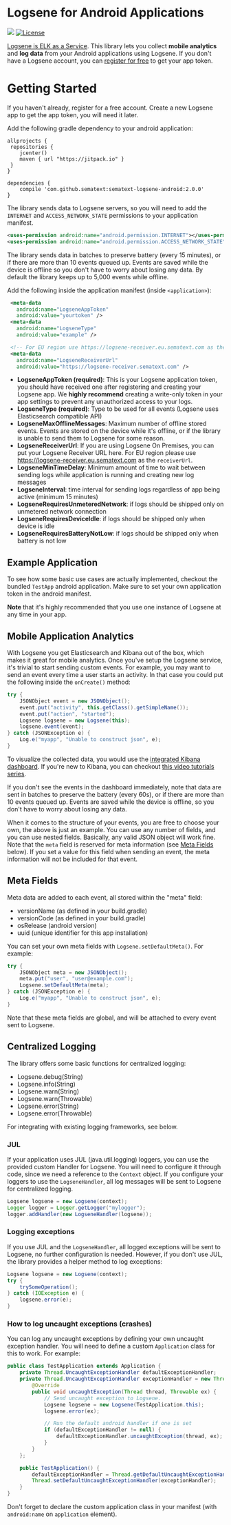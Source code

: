 [logsene]: https://sematext.com/logsene/
[register]: https://apps.sematext.com/ui/registration
[hosted-kibana]: https://sematext.com/blog/1-click-elk-stack-hosted-kibana-4/
[video-tutorials]: https://www.elastic.co/blog/kibana-4-video-tutorials-part-1

Logsene for Android Applications
================================

[![](https://jitpack.io/v/sematext/sematext-logsene-android.svg)](https://jitpack.io/#sematext/sematext-logsene-android)
[![License](https://img.shields.io/github/license/sematext/sematext-logsene-android.svg)](https://img.shields.io/github/license/sematext/sematext-logsene-android.svg)

[Logsene is ELK as a Service][logsene]. This library lets you collect **mobile analytics** and **log data** from your Android applications using Logsene. If you don't have a Logsene account, you can [register for free][register] to get your app token.

Getting Started
===============

If you haven't already, register for a free account. Create a new Logsene app to get the app token, you will need it later.

Add the following gradle dependency to your android application:

```
allprojects {
 repositories {
    jcenter()
    maven { url "https://jitpack.io" }
 }
}

dependencies {
    compile 'com.github.sematext:sematext-logsene-android:2.0.0'
}
```

The library sends data to Logsene servers, so you will need to add the `INTERNET` and `ACCESS_NETWORK_STATE` permissions to your application manifest.

```xml
<uses-permission android:name="android.permission.INTERNET"></uses-permission>
<uses-permission android:name="android.permission.ACCESS_NETWORK_STATE"></uses-permission>
```

The library sends data in batches to preserve battery (every 15 minutes), or if
there are more than 10 events queued up. Events are saved while the device is
offline so you don't have to worry about losing any data. By default the
library keeps up to 5,000 events while offline.

Add the following inside the application manifest (inside `<application>`):

```xml
 <meta-data
   android:name="LogseneAppToken"
   android:value="yourtoken" />
 <meta-data
   android:name="LogseneType"
   android:value="example" />

 <!-- For EU region use https://logsene-receiver.eu.sematext.com as the receiverUrl -->
 <meta-data
   android:name="LogseneReceiverUrl"
   android:value="https://logsene-receiver.sematext.com" />
```

 * **LogseneAppToken (required)**: This is your Logsene application token, you should have received one after registering and creating your Logsene app.
 We **highly recommend** creating a write-only token in your app settings to prevent any unauthorized access to your logs.
 * **LogseneType (required)**: Type to be used for all events (Logsene uses Elasticsearch compatible API)
 * **LogseneMaxOfflineMessages**: Maximum number of offline stored events. Events are stored on the device while it's offline, or if the library is unable to send them to Logsene for some reason.
 * **LogseneReceiverUrl**: If you are using Logsene On Premises, you can put your Logsene Receiver URL here. For EU region please use https://logsene-receiver.eu.sematext.com as the `receiverUrl`.
 * **LogseneMinTimeDelay**: Minimum amount of time to wait between sending logs while application is running and creating new log messages
 * **LogseneInterval**: time interval for sending logs regardless of app being active (minimum 15 minutes)
 * **LogseneRequiresUnmeteredNetwork**: if logs should be shipped only on unmetered network connection
 * **LogseneRequiresDeviceIdle**: if logs should be shipped only when device is idle
 * **LogseneRequiresBatteryNotLow**: if logs should be shipped only when battery is not low

Example Application
-------------------

To see how some basic use cases are actually implemented, checkout the bundled `TestApp` android application. Make sure to set your own application token in the android manifest.

**Note** that it's highly recommended that you use one instance of Logsene at any time in your app.

Mobile Application Analytics
----------------------------

With Logsene you get Elasticsearch and Kibana out of the box, which makes it great for mobile analytics. Once you've setup the Logsene service, it's trivial to start sending custom events. For example, you may want to send an event every time a user starts an activity. In that case you could put the following inside the `onCreate()` method:

```java
try {
    JSONObject event = new JSONObject();
    event.put("activity", this.getClass().getSimpleName());
    event.put("action", "started");
    Logsene logsene = new Logsene(this);
    logsene.event(event);
} catch (JSONException e) {
    Log.e("myapp", "Unable to construct json", e);
}
```

To visualize the collected data, you would use the [integrated Kibana dashboard][hosted-kibana]. If you're new to Kibana, you can checkout [this video tutorials series][video-tutorials].

If you don't see the events in the dashboard immediately, note that data are sent in batches to preserve the battery (every 60s), or if there are more than 10 events queued up. Events are saved while the device is offline, so you don't have to worry about losing any data.

When it comes to the structure of your events, you are free to choose your own, the above is just an example. You can use any number of fields, and you can use nested fields. Basically, any valid JSON object will work fine. Note that the `meta` field is reserved for meta information (see [Meta Fields](#meta-fields) below). If you set a value for this field when sending an event, the meta information will not be included for that event.

Meta Fields
-----------

Meta data are added to each event, all stored within the "meta" field:

 * versionName (as defined in your build.gradle)
 * versionCode (as defined in your build.gradle)
 * osRelease (android version)
 * uuid (unique identifier for this app installation)

You can set your own meta fields with `Logsene.setDefaultMeta()`. For example:

```java
try {
    JSONObject meta = new JSONObject();
    meta.put("user", "user@example.com");
    Logsene.setDefaultMeta(meta);
} catch (JSONException e) {
    Log.e("myapp", "Unable to construct json", e);
}
```

Note that these meta fields are global, and will be attached to every event sent to Logsene.

Centralized Logging
-------------------

The library offers some basic functions for centralized logging:

- Logsene.debug(String)
- Logsene.info(String)
- Logsene.warn(String)
- Logsene.warn(Throwable)
- Logsene.error(String)
- Logsene.error(Throwable)

For integrating with existing logging frameworks, see below.

### JUL

If your application uses JUL (java.util.logging) loggers, you can use the provided custom Handler for Logsene. You will need to configure it through code, since we need a reference to the `Context` object. If you configure your loggers to use the `LogseneHandler`, all log messages will be sent to Logsene for centralized logging.

```java
Logsene logsene = new Logsene(context);
Logger logger = Logger.getLogger("mylogger");
logger.addHandler(new LogseneHandler(logsene));
```

### Logging exceptions

If you use JUL and the `LogseneHandler`, all logged exceptions will be sent to Logsene, no further configuration is needed. However, if you don't use JUL, the library provides a helper method to log exceptions:

```java
Logsene logsene = new Logsene(context);
try {
    trySomeOperation();
} catch (IOException e) {
    logsene.error(e);
}
```

### How to log uncaught exceptions (crashes)

You can log any uncaught exceptions by defining your own uncaught exception handler. You will need to define a custom `Application` class for this to work. For example:

```java
public class TestApplication extends Application {
    private Thread.UncaughtExceptionHandler defaultExceptionHandler;
    private Thread.UncaughtExceptionHandler exceptionHandler = new Thread.UncaughtExceptionHandler() {
        @Override
        public void uncaughtException(Thread thread, Throwable ex) {
            // Send uncaught exception to Logsene.
            Logsene logsene = new Logsene(TestApplication.this);
            logsene.error(ex);

            // Run the default android handler if one is set
            if (defaultExceptionHandler != null) {
                defaultExceptionHandler.uncaughtException(thread, ex);
            }
        }
    };

    public TestApplication() {
        defaultExceptionHandler = Thread.getDefaultUncaughtExceptionHandler();
        Thread.setDefaultUncaughtExceptionHandler(exceptionHandler);
    }
}
```

Don't forget to declare the custom application class in your manifest (with `android:name` on `application` element).
